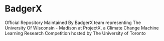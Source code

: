 # BadgerX

Official Repository Maintained By BadgerX team representing The University Of Wisconsin - Madison at ProjectX, a Climate Change Machine Learning Research Competition hosted by The University of Toronto
